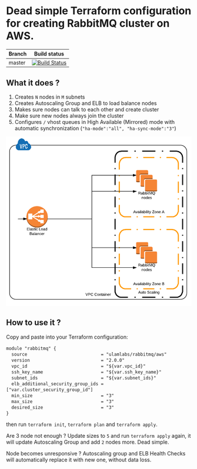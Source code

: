 # Dead simple Terraform configuration for creating RabbitMQ cluster on AWS.

| Branch | Build status                                                                                                                                                      |
| ------ | ----------------------------------------------------------------------------------------------------------------------------------------------------------------- |
| master | [![Build Status](https://travis-ci.org/ulamlabs/terraform-aws-rabbitmq.svg?branch=master)](https://travis-ci.org/ulamlabs/terraform-aws-rabbitmq) |


## What it does ?

1. Creates `N` nodes in `M` subnets
1. Creates Autoscaling Group and ELB to load balance nodes
1. Makes sure nodes can talk to each other and create cluster
1. Make sure new nodes always join the cluster
1. Configures `/` vhost queues in High Available (Mirrored) mode with automatic synchronization (`"ha-mode":"all", "ha-sync-mode":"3"`)


<p align="center">
<img src=".github/chart2.png" width="600">
</p>


## How to use it ?
Copy and paste into your Terraform configuration:
```
module "rabbitmq" {
  source                            = "ulamlabs/rabbitmq/aws"
  version                           = "2.0.0"
  vpc_id                            = "${var.vpc_id}"
  ssh_key_name                      = "${var.ssh_key_name}"
  subnet_ids                        = "${var.subnet_ids}"
  elb_additional_security_group_ids = ["var.cluster_security_group_id"]
  min_size                          = "3"
  max_size                          = "3"
  desired_size                      = "3"
}
```

then run `terraform init`, `terraform plan` and `terraform apply`.

Are 3 node not enough ? Update sizes to `5` and run `terraform apply` again,
it will update Autoscaling Group and add `2` nodes more. Dead simple.

Node becomes unresponsive ? Autoscaling group and ELB Health Checks will automatically replace it with new one, without data loss.
